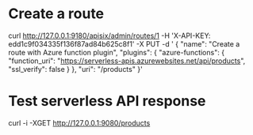 
# Create a route
curl http://127.0.0.1:9180/apisix/admin/routes/1 -H 'X-API-KEY: edd1c9f034335f136f87ad84b625c8f1' -X PUT -d '
{
    "name": "Create a route with Azure function plugin",
    "plugins": {
        "azure-functions": {
            "function_uri": "https://serverless-apis.azurewebsites.net/api/products",
            "ssl_verify": false
        }
    },
    "uri": "/products"
}'

# Test serverless API response
curl -i -XGET http://127.0.0.1:9080/products